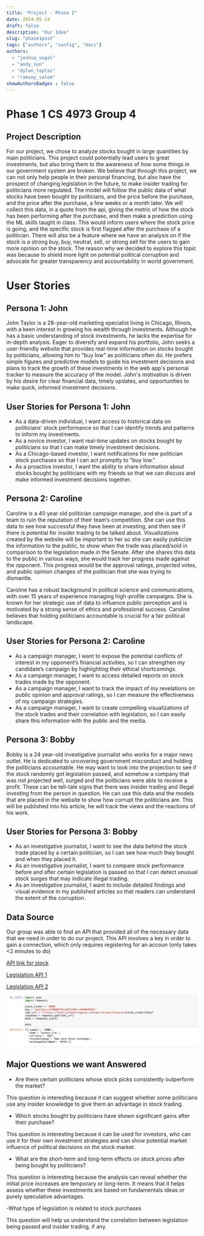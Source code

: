 ```yaml
---
title: "Project - Phase I"
date: 2024-05-14
draft: false
description: "Our Idea"
slug: "phase1post"
tags: ["authors", "config", "docs"]
authors:
  - "joshua_segal"
  - "andy_sun"
  - "dylan_toplas"
  - "ramsey_salem"
showAuthorsBadges : false
---
```


# Phase 1 CS 4973 Group 4

## Project Description

For our project, we chose to analyze stocks bought in large quantities by main politicians. This project could potentially lead users to great investments, but also bring them to the awareness of how some things in our government system are broken. We believe that through this project, we can not only help people in their personal financing, but also have the prospect of changing legislation in the future, to make insider trading for politicians more regulated. The model will follow the public data of what stocks have been bought by politicians, and the price before the purchase, and the price after the purchase, a few weeks or a month later. We will collect this data, in a quote from the api, giving the metric of how the stock has been performing after the purchase, and then make a prediction using the ML skills taught in class. This would inform users where the stock price is going, and the specific stock is first flagged after the purchase of a politician. There will also be a feature where we have an analysis on if the stock is a strong buy, buy, neutral, sell, or strong sell for the users to gain more opinion on the stock. The reason why we decided to explore this topic was because to shield more light on potential political corruption and advocate for greater transparency and accountability in world government.


# User Stories
## Persona 1: John
John Taylor is a 28-year-old marketing specialist living in Chicago, Illinois, with a keen interest in growing his wealth through investments. Although he has a basic understanding of stock investments, he lacks the expertise for in-depth analysis. Eager to diversify and expand his portfolio, John seeks a user-friendly website that provides real-time information on stocks bought by politicians, allowing him to "buy low" as politicians often do. He prefers simple figures and predictive models to guide his investment decisions and plans to track the growth of these investments in the web app's personal tracker to measure the accuracy of the model. John's motivation is driven by his desire for clear financial data, timely updates, and opportunities to make quick, informed investment decisions.

## User Stories for Persona 1: John
- As a data-driven individual, I want access to historical data on politicians' stock performance so that I can identify trends and patterns to inform my investments.
- As a novice investor, I want real-time updates on stocks bought by politicians so that I can make timely investment decisions.
- As a Chicago-based investor, I want notifications for new politician stock purchases so that I can act promptly to "buy low."
- As a proactive investor, I want the ability to share information about stocks bought by politicians with my friends so that we can discuss and make informed investment decisions together.

## Persona 2: Caroline
Caroline is a 40 year old politician campaign manager, and she is part of a team to ruin the reputation of their team’s competition. She can use this data to see how successful they have been at investing, and then see if there is potential for insider trading to be talked about. Visualizations created by the website will be important to her so she can easily publicize the information to the public, to show when the trade was placed/sold in comparison to the legislation made in the Senate. After she shares this data to the public in various ways, she would track her progress made against the opponent. This progress would be the approval ratings, projected votes, and public opinion changes of the politician that she was trying to dismantle.

Caroline has a robust background in political science and communications, with over 15 years of experience managing high-profile campaigns. She is known for her strategic use of data to influence public perception and is motivated by a strong sense of ethics and professional success. Caroline believes that holding politicians accountable is crucial for a fair political landscape. 

## User Stories for Persona 2: Caroline
- As a campaign manager, I want to expose the potential conflicts of interest in my opponent’s financial activities, so I can strengthen my candidate’s campaign by highlighting their ethical shortcomings.
- As a campaign manager, I want to access detailed reports on stock trades made by the opponent.
- As a campaign manager, I want to track the impact of my revelations on public opinion and approval ratings, so I can measure the effectiveness of my campaign strategies.
- As a campaign manager, I want to create compelling visualizations of the stock trades and their correlation with legislation, so I can easily share this information with the public and the media.



## Persona 3: Bobby

Bobby is a 24 year-old investigative journalist who works for a major news outlet.
He is dedicated to uncovering government misconduct and holding the politicians accountable. He may want to look into the projection to see if the stock randomly got legislation passed, and somehow a company that was not projected well, surged and the politicians were able to receive a profit. These can be tell-tale signs that there was insider trading and illegal investing from the person in question. He can use this data and the models that are placed in the website to show how corrupt the politicians are. This will be published into his article, he will track the views and the reactions of his work. 

## User Stories for Persona 3: Bobby
- As an investigative journalist, I want to see the data behind the stock trade placed by a certain politician, so I can see how much they bought and when they placed it.
- As an investigative journalist, I want to compare stock performance before and after certain legislation is passed so that I can detect unusual stock surges that may indicate illegal trading.
- As an investigative journalist, I want to include detailed findings and visual evidence in my published articles so that readers can understand the extent of the corruption.



## Data Source

Our group was able to find an API that provided all of the necessary data that we need in order to do our project. This API involves a key in order to gain a connection, which only requires registering for an accoun (only takes <2 minutes to do) 

[API link for stock](https://site.financialmodelingprep.com/developer/docs) 

[Legislation API 1](https://legiscan.com/legiscan)

[Legislation API 2](https://www.propublica.org/datastore/apis)

![api connection](static/api_connection.png)

## Major Questions we want Answered

- Are there certain politicians whose stock picks consistently outperform the market?

This question is interesting because it can suggest whether some politicians use any insider knowledge to give them an advantage in stock trading.

- Which stocks bought by politicians have shown significant gains after their purchase?

This question is interesting because it can be used for investors, who can use it for their own investment strategies and can show potential market influence of political decisions on the stock market.

- What are the short-term and long-term effects on stock prices after being bought by politicians?

This question is interesting because the analysis can reveal whether the initial price increases are temporary or long-term. It means that it helps assess whether these investments are based on fundamentals ideas or purely speculative advantages.

-What type of legislation is related to stock purchases

This question will help us understand the correlation between legislation being passed and insider trading, if any.
